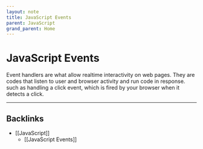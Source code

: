 ```yaml
---
layout: note
title: JavaScript Events
parent: JavaScript
grand_parent: Home
---
```


# JavaScript Events

Event handlers are what allow realtime interactivity on web pages. They are codes that listen to user and browser activity and run code in response. such as handling a click event, which is fired by your browser when it detects a click.

---
## Backlinks
* [[JavaScript]]
	* [[JavaScript Events]]

